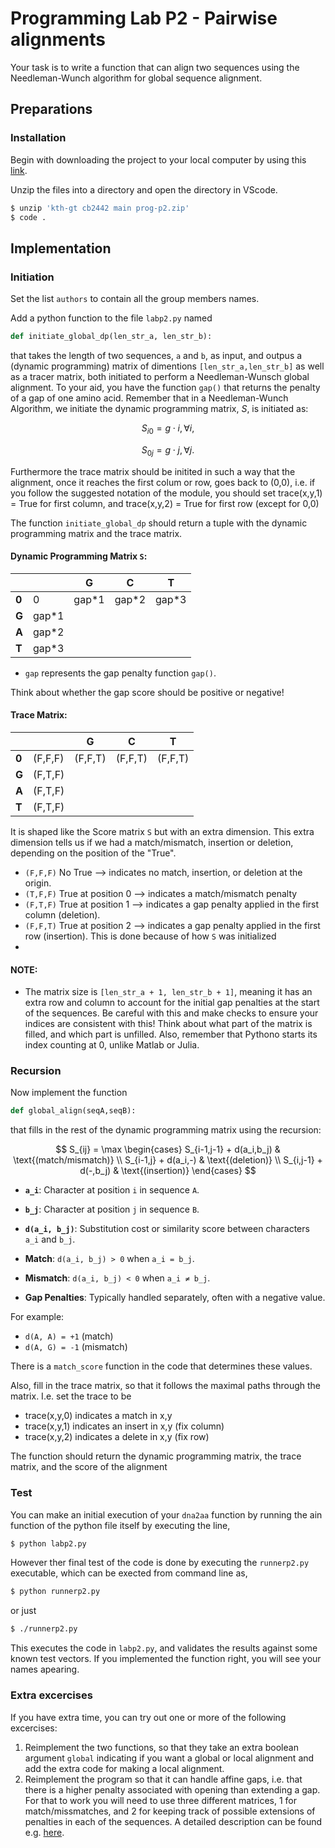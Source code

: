 # Programming Lab P2 - Pairwise alignments

Your task is to write a function that can align two sequences using the Needleman-Wunch algorithm for global sequence alignment.

## Preparations

### Installation

Begin with downloading the project to your local computer by using this [link](https://download-directory.github.io/?url=https%3A%2F%2Fgithub.com%2Fkth-gt%2Fcb2442%2Ftree%2Fmain%2Fprog%2Fp2). 


Unzip the files into a directory and open the directory in VScode. 
```bash
$ unzip 'kth-gt cb2442 main prog-p2.zip'
$ code .
```

## Implementation

### Initiation

Set the list `authors` to contain all the group members names.  

Add a python function to the file `labp2.py` named

```python
def initiate_global_dp(len_str_a, len_str_b):
```

that takes the length of two sequences, `a` and `b`, as input, and outpus a (dynamic programming) matrix of dimentions `[len_str_a,len_str_b]` as well as a tracer matrix, both initiated to perform a Needleman-Wunsch global alignment. 
To your aid, you have the function `gap()` that returns the penalty of a gap of one amino acid.
Remember that in a Needleman-Wunch Algorithm, we initiate the dynamic programming matrix, $S$, is initiated as:

$$S_{i0}=g \cdot i, \forall i,$$

$$S_{0j}=g \cdot j, \forall j.$$

Furthermore the trace matrix should be initited in such a way that the alignment, once it reaches the first colum or row, goes back to (0,0), i.e. if you follow the suggested notation of the module, you should set trace(x,y,1) = True for first column, and trace(x,y,2) = True for first row (except for 0,0)

The function `initiate_global_dp` should return a tuple with the dynamic programming matrix and the trace matrix.


#### Dynamic Programming Matrix `S`:

|   |   | G | C | T |
|---|---|---|---|---|
| **0** | 0 | gap\*1 | gap\*2 | gap\*3 |
| **G** | gap\*1 |   |   |   |
| **A** | gap\*2 |   |   |   |
| **T** | gap\*3 |   |   |   |

- `gap` represents the gap penalty function `gap()`.

Think about whether the gap score should be positive or negative!

#### Trace Matrix:


|   |   | G | C | T |
|---|---|---|---|---|
| **0** | (F,F,F) | (F,F,T) | (F,F,T) | (F,F,T) |
| **G** | (F,T,F) |   |   |   |
| **A** | (F,T,F) |   |   |   |
| **T** | (F,T,F) |   |   |   |

It is shaped like the Score matrix `S` but with an extra dimension. This extra dimension tells us if we had a match/mismatch, insertion or deletion, depending on the position of the "True".

- `(F,F,F)` No True --> indicates no match, insertion, or deletion at the origin.
- `(T,F,F)` True at position 0 --> indicates a match/mismatch penalty
- `(F,T,F)` True at position 1 --> indicates a gap penalty applied in the first column (deletion).
- `(F,F,T)` True at position 2 --> indicates a gap penalty applied in the first row (insertion). This is done because of how `S` was initialized
- 

#### NOTE:
- The matrix size is `[len_str_a + 1, len_str_b + 1]`, meaning it has an extra row and column to account for the initial gap penalties at the start of the sequences. Be careful with this and make checks to ensure your indices are consistent with this! Think about what part of the matrix is filled, and which part is unfilled. Also, remember that Pythono starts its index counting at 0, unlike Matlab or Julia.

### Recursion

Now implement the function

```python
def global_align(seqA,seqB):
```

that fills in the rest of the dynamic programming matrix using the recursion:

$$
S_{ij} = \max \begin{cases}
    S_{i-1,j-1} + d(a_i,b_j) & \text{(match/mismatch)} \\
    S_{i-1,j} + d(a_i,-) & \text{(deletion)} \\
    S_{i,j-1} + d(-,b_j) & \text{(insertion)}
\end{cases}
$$


- **`a_i`**: Character at position `i` in sequence `A`.
- **`b_j`**: Character at position `j` in sequence `B`.
- **`d(a_i, b_j)`**: Substitution cost or similarity score between characters `a_i` and `b_j`.

- **Match**: `d(a_i, b_j) > 0` when `a_i = b_j`.
- **Mismatch**: `d(a_i, b_j) < 0` when `a_i ≠ b_j`.
- **Gap Penalties**: Typically handled separately, often with a negative value.

For example:
- `d(A, A) = +1` (match)
- `d(A, G) = -1` (mismatch)

There is a `match_score` function in the code that determines these values.


Also, fill in the trace matrix, so that it follows the maximal paths through the matrix. I.e. set the trace to be

* trace(x,y,0) indicates a match in x,y
* trace(x,y,1) indicates an insert in x,y (fix column)
* trace(x,y,2) indicates a delete in x,y (fix row)

The function should return the dynamic programming matrix, the trace matrix, and the score of the alignment

### Test

You can make an initial execution of your `dna2aa` function by running the ain function of the python file itself by executing the line,

```bash
$ python labp2.py
```

However ther final test of the code is done by executing the `runnerp2.py` executable, which can be exected from command line as,

```bash
$ python runnerp2.py
```

or just

```bash
$ ./runnerp2.py
```

This executes the code in `labp2.py`, and validates the results against some known test vectors.
If you implemented the function right, you will see your names apearing.

### Extra excercises

If you have extra time, you can try out one or more of the following excercises:

1. Reimplement the two functions, so that they take an extra boolean argument `global` indicating if you want a global or local alignment and add the extra code for making a local alignment.
2. Reimplement the program so that it can handle affine gaps, i.e. that there is a higher penalty associated with opening than extending a gap. For that to work you will need to use three different matrices, 1 for match/missmatches, and 2 for keeping track of possible extensions of penalties in each of the sequences. A detailed description can be found e.g. [here](https://www.cs.cmu.edu/~ckingsf/bioinfo-lectures/gaps.pdf).
